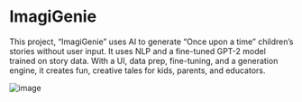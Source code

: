 # ImagiGenie
This project, “ImagiGenie” uses AI to generate “Once upon a time” children’s stories without user input. It uses NLP and a fine-tuned GPT-2 model trained on story data. With a UI, data prep, fine-tuning, and a generation engine, it creates fun, creative tales for kids, parents, and educators.


![image](https://github.com/user-attachments/assets/d2fc040a-0108-49cf-9d1d-8972eae03e71)
